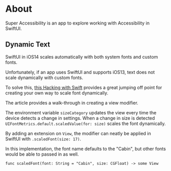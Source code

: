 # About
Super Accessibility is an app to explore working with Accessibility in SwiftUI.

## Dynamic Text
SwiftUI in iOS14 scales automatically with both system fonts and custom fonts.

Unfortunately, if an app uses SwiftUI and supports iOS13, text does not scale dynamically with custom fonts. 

To solve this, [this Hacking with Swift](https://www.hackingwithswift.com/quick-start/swiftui/how-to-use-dynamic-type-with-a-custom-font) provides a great jumping off point for creating your own way to scale font dynamically. 

The article provides a walk-through in creating a view modifier. 

The environment variable `sizeCategory` updates the view every time the device detects a change in settings. When a change in size is detected `UIFontMetrics.default.scaledValue(for: size)` scales the font dynamically. 

By adding an extension on `View`, the modifier can neatly be applied in SwiftUI with `.scaledFont(size: 17)`.

In this implementation, the font name defaults to the "Cabin", but other fonts would be able to passed in as well. 

```
func scaledFont(font: String = "Cabin", size: CGFloat) -> some View
```
